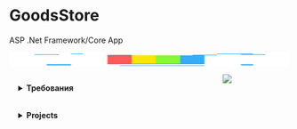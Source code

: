 # GoodsStore

ASP .Net Framework/Core App

<dev ><img src="https://raw.githubusercontent.com/Marbax/CVAssistant/master/gitAnim/rainbow.gif" width="100%" height="25" margin = "200" align="center">
</dev>

<img src="https://octodex.github.com/images/daftpunktocat-thomas.gif" width="120" align="right">

<details style="padding: 1rem;"><summary><b>Требования</b></summary>

- Документация 
  - Титул : ФИО , название,
  - Куски кода
- UML диаграмыы
  - Диаграмма классов(бизнесс логики\ключевые)
  - Диаграмма use-case
  - Другие диаграммы по желанию
- Схема базы данных
- Презентация 10-15 слайдов о проекте 
  - Стек технологий
  - Цель проекта 
  - Почему такой проект 
  - Структура проекта
  - Какая архитектура (в виде схем) 
  - Схема бд
  - Скрины рабочего состояния проекта
- Полностью рабочий вариант приложения
- Мобильная версия обязательно
- Все кнопки рабочие ,никаких затычек
- Защита - аналог продажи продукта
- Веб приложение должно быть опубликовано
- Комиссия будет задавать вопросы
- 2 этапа
  - Пред защита (предварительная оценка)
  - Защита
- Время выступления 5-7 минут + вопросы комиссии  
- Каникулы три недели(консультаций не будет)
- Консультация - каждую неделю (демонстрация текущего результата дипломной работы)
- Защита диплома в сентябре
- Защита диплома в присутсвии(не онлайн)
</details>

<details style="padding: 1rem;"><summary><b>Projects</b></summary>

<details style="margin-left:2rem;"><summary>Domain</summary>
    <div style="margin:0 0 2rem 1rem;">
        <p>.Net Framework Lib</p>
        <p>Provide work with db , entities and context</p>
        <ul style="margin-top:1rem;padding-left:1rem;"><b>Dependecies</b>
            <li>Entity Framework 6.*</li>
            <li>LinqKit</li>
        </ul>
    </div>
</details>

<details style="margin-left:2rem;"><summary>Business.Models</summary>
    <div style="margin:0 0 2rem 1rem;">
        <p>.Net Standard Lib</p>
        <p>Business models , friendly for api with anotations</p>
        <ul style="margin-top:1rem;padding-left:1rem;"><b>Dependecies</b>
            <li>System.ComponentModel.DataAnnotations</li>
        </ul>
    </div>
</details>

<details style="margin-left:2rem;"><summary>JWTAuth</summary>
    <div style="margin:0 0 2rem 1rem;">
        <p>.Net Standard Lib</p>
        <p>Static class for JWT Bearer token based authentitication </p>
        <ul style="margin-top:1rem;padding-left:1rem;"><b>Dependecies</b>
            <li>System.IdentityModel.Tokens.Jwt</li>
            <li>Microsoft.IdentityModel.Tokens</li>
        </ul>
    </div>
</details>

<details style="margin-left:2rem;"><summary>Business</summary>
    <div style="margin:0 0 2rem 1rem;">
        <p>.Net Framework Lib</p>
        <p>Contains services and convert models from data layer to business</p>
        <ul style="margin-top:1rem;padding-left:1rem;"><b>Dependecies</b>
            <li>Domain</li>
            <li>JWT</li>
            <li>Business.Models</li>
            <li>Entity Framework 6.*</li>
            <li>AutoMapper</li>
            <li>AutoMapper.Extensions.ExpressionMapping</li>
        </ul>
    </div>
</details>

<details style="margin-left:2rem;"><summary>Infrastructure</summary>
    <div style="margin:0 0 2rem 1rem;">
        <p>.Net Framework Lib  </p>
        <p>Immutable DI</p>
        <ul style="margin-top:1rem;padding-left:1rem;"><b>Dependecies</b>
            <li>Entity Framework 6.*</li>
            <li>Ninject</li>
            <li>AutoMapper</li>
            <li>AutoMapper.Extensions.ExpressionMapping</li>
            <li>Ninject.Web.Common</li>
            <li>Ninject.Web.Common.WebHost</li>
            <li>Ninject.Web.WebApi</li>
        </ul>
    </div>
</details>

<details style="margin-left:2rem;"><summary>WebServer</summary>
    <div style="margin:0 0 2rem 1rem;">
        <ul style="margin-top:1rem;padding-left:1rem;"><b>Dependecies</b>
            <li>Infrastructure</li>
            <li>Business</li>
            <li>Business.Models</li>
            <li>Microsoft.AspNet.WebApi.Cors</li>
            <li>System.IdentityModel.Tokens.Jwt</li>
            <li>Microsoft.IdentityModel.Tokens</li>
 </ul>
    </div>
</details>

<details style="margin-left:2rem;"><summary>Client</summary>
    <div style="margin:0 0 2rem 1rem;">
    <p>WebAssembly Progressive App</p>
    <p>with ViewModels</p>
    <p>and client services</p>
        <ul style="margin-top:1rem;padding-left:1rem;"><b>Dependecies</b>
            <li>Business.Models</li>
        </ul>
    </div>
</details>

</details>
